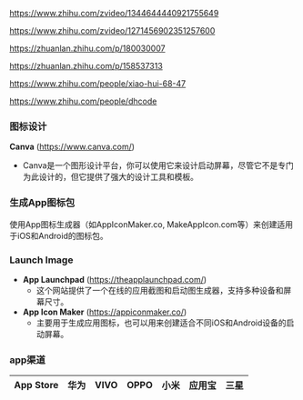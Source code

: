 https://www.zhihu.com/zvideo/1344644440921755649

https://www.zhihu.com/zvideo/1271456902351257600

https://zhuanlan.zhihu.com/p/180030007

https://zhuanlan.zhihu.com/p/158537313

https://www.zhihu.com/people/xiao-hui-68-47

https://www.zhihu.com/people/dhcode

### 图标设计

**Canva** (https://www.canva.com/)

- Canva是一个图形设计平台，你可以使用它来设计启动屏幕，尽管它不是专门为此设计的，但它提供了强大的设计工具和模板。

### 生成App图标包

使用App图标生成器（如AppIconMaker.co, MakeAppIcon.com等）来创建适用于iOS和Android的图标包。

### Launch Image

- **App Launchpad** (https://theapplaunchpad.com/)
  - 这个网站提供了一个在线的应用截图和启动图生成器，支持多种设备和屏幕尺寸。
- **App Icon Maker** (https://appiconmaker.co/)
  - 主要用于生成应用图标，也可以用来创建适合不同iOS和Android设备的启动屏幕。

### app渠道

| App Store | 华为 | VIVO | OPPO | 小米 | 应用宝 | 三星 |
| --------- | ---- | ---- | ---- | ---- | ------ | ---- |
